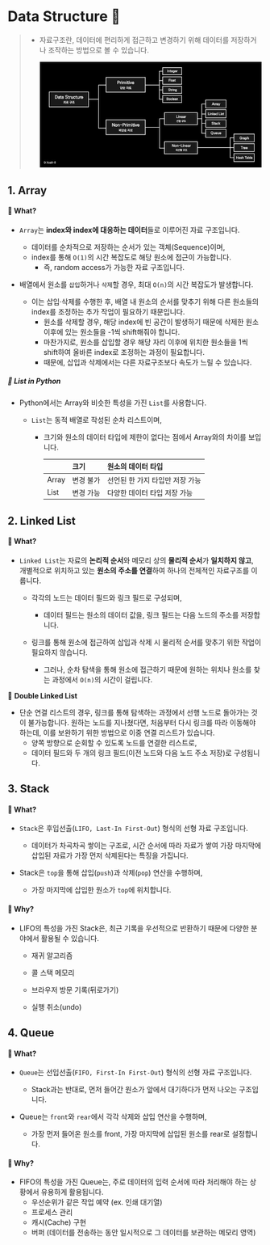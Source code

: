 # Data Structure 📂

> - 자료구조란, 데이터에 편리하게 접근하고 변경하기 위해 데이터를 저장하거나 조작하는 방법으로 볼 수 있습니다.
>
>   ![data_structure](../assets/DataStructure.assets/data_structure.jpg)



## 1. Array

#### 🚩 What?

- `Array`는 **index와 index에 대응하는 데이터**들로 이루어진 자료 구조입니다.
  - 데이터를 순차적으로 저장하는 순서가 있는 객체(Sequence)이며,
  - index를 통해 `O(1)`의 시간 복잡도로 해당 원소에 접근이 가능합니다.
    - 즉, random access가 가능한 자료 구조입니다.

- 배열에서 원소를 `삽입`하거나 `삭제`할 경우, 최대 `O(n)`의 시간 복잡도가 발생합니다.
  - 이는 삽입·삭제를 수행한 후, 배열 내 원소의 순서를 맞추기 위해 다른 원소들의 index를 조정하는 추가 작업이 필요하기 때문입니다.
    - 원소를 삭제할 경우, 해당 index에 빈 공간이 발생하기 때문에 삭제한 원소 이후에 있는 원소들을 -1씩 shift해줘야 합니다.
    - 마찬가지로, 원소를 삽입할 경우 해당 자리 이후에 위치한 원소들을 1씩 shift하여 올바른 index로 조정하는 과정이 필요합니다.
    - 때문에, 삽입과 삭제에서는 다른 자료구조보다 속도가 느릴 수 있습니다.



##### 📌 List in Python

- Python에서는 Array와 비슷한 특성을 가진 `List`를 사용합니다.

  - `List`는 동적 배열로 작성된 순차 리스트이며,

    - 크기와 원소의 데이터 타입에 제한이 없다는 점에서 Array와의 차이를 보입니다.

      |       | 크기      | 원소의 데이터 타입              |
      | ----- | --------- | ------------------------------- |
      | Array | 변경 불가 | 선언된 한 가지 타입만 저장 가능 |
      | List  | 변경 가능 | 다양한 데이터 타입 저장 가능    |



## 2. Linked List

#### 🚩 What?

- `Linked List`는 자료의 **논리적 순서**와 메모리 상의 **물리적 순서**가 **일치하지 않고**, 개별적으로 위치하고 있는 **원소의 주소를 연결**하여 하나의 전체적인 자료구조를 이룹니다.

  - 각각의 노드는 데이터 필드와 링크 필드로 구성되며, 

    - 데이터 필드는 원소의 데이터 값을, 링크 필드는 다음 노드의 주소를 저장합니다.

  - 링크를 통해 원소에 접근하여 삽입과 삭제 시 물리적 순서를 맞추기 위한 작업이 필요하지 않습니다.

    - 그러나, 순차 탐색을 통해 원소에 접근하기 때문에 원하는 위치나 원소를 찾는 과정에서 `O(n)`의 시간이 걸립니다.

    

📌 **Double Linked List**

- 단순 연결 리스트의 경우, 링크를 통해 탐색하는 과정에서 선행 노드로 돌아가는 것이 불가능합니다. 원하는 노드를 지나쳤다면, 처음부터 다시 링크를 따라 이동해야 하는데, 이를 보완하기 위한 방법으로 이중 연결 리스트가 있습니다.
  - 양쪽 방향으로 순회할 수 있도록 노드를 연결한 리스트로, 
  - 데이터 필드와 두 개의 링크 필드(이전 노드와 다음 노드 주소 저장)로 구성됩니다.



## 3. Stack

#### 🚩 What?

- `Stack`은 후입선출(`LIFO, Last-In First-Out`) 형식의 선형 자료 구조입니다.
  - 데이터가 차곡차곡 쌓이는 구조로, 시간 순서에 따라 자료가 쌓여 가장 마지막에 삽입된 자료가 가장 먼저 삭제된다는 특징을 가집니다.

- Stack은 `top`을 통해 삽입(`push`)과 삭제(`pop`) 연산을  수행하며, 
  - 가장 마지막에 삽입한 원소가 `top`에 위치합니다.



#### 🚩 Why?

- LIFO의 특성을 가진 Stack은, 최근 기록을 우선적으로 반환하기 때문에 다양한 분야에서 활용될 수 있습니다.

  - 재귀 알고리즘

  - 콜 스택 메모리

  - 브라우저 방문 기록(뒤로가기)

  - 실행 취소(undo)

    

## 4. Queue

#### 🚩 What?

- `Queue`는 선입선출(`FIFO, First-In First-Out`) 형식의 선형 자료 구조입니다.
  - Stack과는 반대로, 먼저 들어간 원소가 앞에서 대기하다가 먼저 나오는 구조입니다.

- Queue는 `front`와 `rear`에서 각각 삭제와 삽입 연산을 수행하며,
  - 가장 먼저 들어온 원소를 front, 가장 마지막에 삽입된 원소를 rear로 설정합니다.



#### 🚩 Why?

- FIFO의 특성을 가진 Queue는, 주로 데이터의 입력 순서에 따라 처리해야 하는 상황에서 유용하게 활용됩니다.
  - 우선순위가 같은 작업 예약 (ex. 인쇄 대기열)
  - 프로세스 관리
  - 캐시(Cache) 구현
  - 버퍼 (데이터를 전송하는 동안 일시적으로 그 데이터를 보관하는 메모리 영역)

